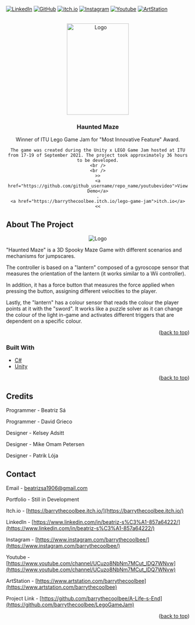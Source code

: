 <div id="top"></div>

[![LinkedIn][linkedin-shield]][linkedin-url]
[![GitHub][github-shield]][github-url]
[![itch.io][itch-shield]][itch-url]
[![Instagram][instagram-shield]][instagram-url]
[![Youtube][youtube-shield]][youtube-url]
[![ArtStation][artstation-shield]][artstation-url]

<!-- PROJECT LOGO -->
<br />
<div align="center">
  <a href="https://github.com/barrythecoolbee/LegoGameJam">
    <img src="Assets/Sprites/CharSprites/Idle/Idle1.png" alt="Logo" width="170" height="250">
  </a>

<h3 align="center">Haunted Maze</h3>

  <p align="center">
    Winner of ITU Lego Game Jam for "Most Innovative Feature" Award.

    The game was created during the Unity x LEGO Game Jam hosted at ITU from 17-19 of September 2021. The project took approximately 36 hours to be developed.
    <br />
    <br />
    >>
    <a href="https://github.com/github_username/repo_name/youtubevideo">View Demo</a>
    .
    <a href="https://barrythecoolbee.itch.io/lego-game-jam">itch.io</a>
    <<
  </p>
</div>




<!-- ABOUT THE PROJECT -->
## About The Project

<p align="center">
<img src="Assets/Sprites/UI/Untitled_Artwork 9.png" alt="Logo">
</p>

"Haunted Maze" is a 3D Spooky Maze Game with different scenarios and mechanisms for jumpscares. 

The controller is based on a "lantern" composed of a gyroscope sensor that measures the orientation of the lantern (it works similar to a Wii controller).

In addition, it has a force button that measures the force applied when pressing the button, assigning different velocities to the player. 

Lastly, the "lantern" has a colour sensor that reads the colour the player points at it with the "sword". It works like a puzzle solver as it can change the colour of the light in-game and activates different triggers that are dependent on a specific colour. 

<p align="right">(<a href="#top">back to top</a>)</p>



### Built With

* [C#](https://en.wikipedia.org/wiki/C_Sharp_(programming_language))
* [Unity](https://unity.com/)

<p align="right">(<a href="#top">back to top</a>)</p>

## Credits

Programmer - Beatriz Sá 

Programmer - David Grieco

Designer - Kelsey Adsitt

Designer - Mike Omam Petersen

Designer - Patrik Lója


<!-- CONTACT -->
## Contact

Email - beatrizsa1906@gmail.com

Portfolio - Still in Development

Itch.io - [https://barrythecoolbee.itch.io/](https://barrythecoolbee.itch.io/)

LinkedIn - [https://www.linkedin.com/in/beatriz-s%C3%A1-857a64222/](https://www.linkedin.com/in/beatriz-s%C3%A1-857a64222/)

Instagram - [https://www.instagram.com/barrythecoolbee/](https://www.instagram.com/barrythecoolbee/)

Youtube - [https://www.youtube.com/channel/UCuzo8NbNm7MCut_lDQ7WNvw](https://www.youtube.com/channel/UCuzo8NbNm7MCut_lDQ7WNvw)

ArtStation - [https://www.artstation.com/barrythecoolbee](https://www.artstation.com/barrythecoolbee)

Project Link - [https://github.com/barrythecoolbee/A-Life-s-End](https://github.com/barrythecoolbee/LegoGameJam)

<p align="right">(<a href="#top">back to top</a>)</p>


[linkedin-shield]: https://img.shields.io/badge/-LinkedIn-black.svg?style=for-the-badge&logo=linkedin&colorB=555
[linkedin-url]: https://www.linkedin.com/in/beatriz-s%C3%A1-857a64222/
[github-shield]: https://img.shields.io/badge/-GitHub-black.svg?style=for-the-badge&logo=github&colorB=555
[github-url]: https://github.com/barrythecoolbee
[itch-shield]: https://img.shields.io/badge/-itch.io-black.svg?style=for-the-badge&logo=itch.io&colorB=555
[itch-url]: https://barrythecoolbee.itch.io/
[instagram-shield]: https://img.shields.io/badge/-Instagram-black.svg?style=for-the-badge&logo=instagram&colorB=555
[instagram-url]: https://www.instagram.com/barrythecoolbee/
[youtube-shield]: https://img.shields.io/badge/-Youtube-black.svg?style=for-the-badge&logo=youtube&colorB=555
[youtube-url]: https://www.youtube.com/channel/UCuzo8NbNm7MCut_lDQ7WNvw
[artstation-shield]: https://img.shields.io/badge/-ArtStation-black.svg?style=for-the-badge&logo=artstation&colorB=555
[artstation-url]: https://www.artstation.com/barrythecoolbee

